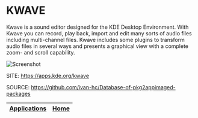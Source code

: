 # KWAVE
 
 Kwave is a sound editor designed for the KDE Desktop Environment. With Kwave you can record, play back, import and edit many sorts  of audio files including multi-channel files. Kwave includes some plugins to transform audio files in several  ways and presents a graphical view with a complete zoom- and  scroll capability. 
 
 ![Screenshot](https://cdn.kde.org/screenshots/kwave/kwave.png)
 
 SITE: https://apps.kde.org/kwave

 SOURCE: https://github.com/ivan-hc/Database-of-pkg2appimaged-packages
 
 | [Applications](https://portable-linux-apps.github.io/apps.html) | [Home](https://portable-linux-apps.github.io)
 | --- | --- |
